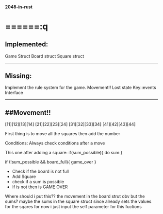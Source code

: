 #### 2048-in-rust
======:q
==================
Implemented:
------------
Game Struct
Board struct
Square struct

-------------
Missing:
-------------
Implement the rule system for the game.
Movement!!
Lost state
Key::events
Interface

-------------
##Movement!!
-------------
[11][12][13][14]
[21][22][23][24]
[31][32][33][34]
[41][42][43][44]

First thing is to move all the squares 
then add the number

Conditions:
Always check conditions after a move

This one after adding a square:
if(sum_possible){
do sum
}

if (!sum_possible && board_full){
game_over
}




* Check if the board is not full 
* Add Square
* check if a sum is possible 
* If is not then is GAME OVER

Where should i put this??
the movement in the board strut obv
but the sums?
maybe the sums in the square struct since already sets the values for the sqares
for now i just input the self parameter for this fuctions


